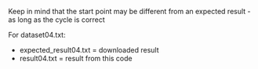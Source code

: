 Keep in mind that the start point may be different from an expected result - as long as the cycle is correct

For dataset04.txt:
- expected_result04.txt = downloaded result
- result04.txt = result from this code